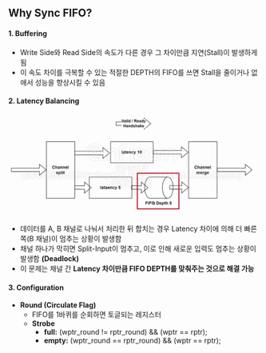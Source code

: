 ## Why Sync FIFO?

#### 1. Buffering

- Write Side와 Read Side의 속도가 다른 경우 그 차이만큼 지연(Stall)이 발생하게 됨
- 이 속도 차이를 극복할 수 있는 적절한 DEPTH의 FIFO를 쓰면 Stall을 줄이거나 없애서 성능을 향상시킬 수 있음

#### 2. Latency Balancing

<img src=img1.png>
  
- 데이터를 A, B 채널로 나눠서 처리한 뒤 합치는 경우 Latency 차이에 의해 더 빠른 쪽(B 채널)이 멈추는 상황이 발생함
- 채널 하나가 막히면 Split-Input이 멈추고, 이로 인해 새로운 입력도 멈추는 상황이 발생함 **(Deadlock)**
- 이 문제는 채널 간 **Latency 차이만큼 FIFO DEPTH를 맞춰주는 것으로 해결 가능**

#### 3. Configuration

- **Round (Circulate Flag)**
  - FIFO를 1바퀴를 순회하면 토글되는 레지스터
  - **Strobe**
    - **full:** (wptr_round != rptr_round) && (wptr == rptr);
    - **empty:** (wptr_round == rptr_round) && (wptr == rptr);
